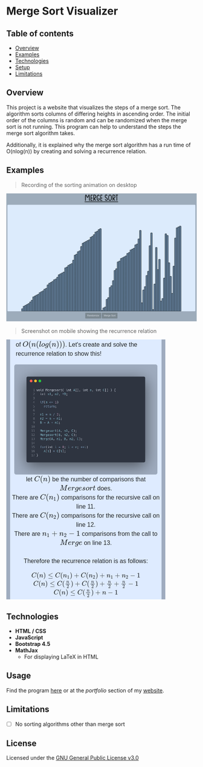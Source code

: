 # Merge Sort Visualizer

## Table of contents
* [Overview](#overview)
* [Examples](#examples)
* [Technologies](#technologies)
* [Setup](#setup)
* [Limitations](#limitations)

## Overview
This project is a website that visualizes the steps of a merge sort. The algorithm sorts columns of differing heights in ascending order. The initial order of the columns is random and can be randomized when the merge sort is not running. This program can help to understand the steps the merge sort algorithm takes.

Additionally, it is explained why the merge sort algorithm has a run time of O(nlog(n)) by creating and solving a recurrence relation.

## Examples

> Recording of the sorting animation on desktop

[![Screenshot](pictures/mergeVid.gif "My mouse makes a cameo")](https://alexblackwell.ca/pages/merge/index.html)

> Screenshot on mobile showing the recurrence relation

[![Screenshot](pictures/mobile.png)](https://alexblackwell.ca/pages/merge/index.html)

## Technologies
- **HTML / CSS**
- **JavaScript**
- **Bootstrap 4.5**
- **MathJax**
  - For displaying LaTeX in HTML

## Usage
Find the program [here](https://alex0blackwell.github.io/pages/merge/) or at the *portfolio* section of my [website](https://alex0blackwell.github.io/).

## Limitations
- [ ] No sorting algorithms other than merge sort

## License
Licensed under the [GNU General Public License v3.0](LICENSE)
